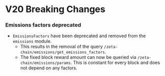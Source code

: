
# V20 Breaking Changes

### Emissions factors deprecated

* `EmissionsFactors` have been deprecated and removed from the `emissions` module. 
  - This results in the removal of the query `/zeta-chain/emissions/get_emissions_factors`.
  - The fixed block reward amount can now be queried via `/zeta-chain/emissions/params`. This is constant for every block and does not depend on any factors.

